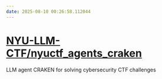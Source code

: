 ```yaml
---
date: 2025-08-10 00:26:58.112044
---
```


# [NYU-LLM-CTF/nyuctf_agents_craken](https://github.com/NYU-LLM-CTF/nyuctf_agents_craken)

LLM agent CRAKEN for solving cybersecurity CTF challenges